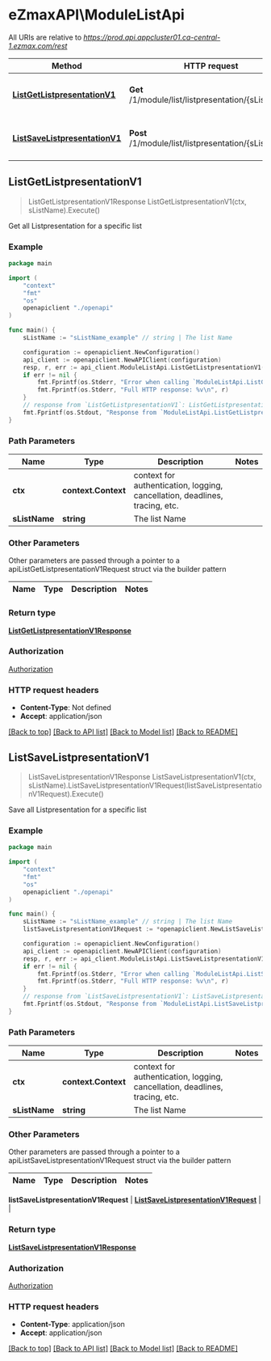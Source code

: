 # eZmaxAPI\ModuleListApi

All URIs are relative to *https://prod.api.appcluster01.ca-central-1.ezmax.com/rest*

Method | HTTP request | Description
------------- | ------------- | -------------
[**ListGetListpresentationV1**](ModuleListApi.md#ListGetListpresentationV1) | **Get** /1/module/list/listpresentation/{sListName} | Get all Listpresentation for a specific list
[**ListSaveListpresentationV1**](ModuleListApi.md#ListSaveListpresentationV1) | **Post** /1/module/list/listpresentation/{sListName} | Save all Listpresentation for a specific list



## ListGetListpresentationV1

> ListGetListpresentationV1Response ListGetListpresentationV1(ctx, sListName).Execute()

Get all Listpresentation for a specific list



### Example

```go
package main

import (
    "context"
    "fmt"
    "os"
    openapiclient "./openapi"
)

func main() {
    sListName := "sListName_example" // string | The list Name

    configuration := openapiclient.NewConfiguration()
    api_client := openapiclient.NewAPIClient(configuration)
    resp, r, err := api_client.ModuleListApi.ListGetListpresentationV1(context.Background(), sListName).Execute()
    if err != nil {
        fmt.Fprintf(os.Stderr, "Error when calling `ModuleListApi.ListGetListpresentationV1``: %v\n", err)
        fmt.Fprintf(os.Stderr, "Full HTTP response: %v\n", r)
    }
    // response from `ListGetListpresentationV1`: ListGetListpresentationV1Response
    fmt.Fprintf(os.Stdout, "Response from `ModuleListApi.ListGetListpresentationV1`: %v\n", resp)
}
```

### Path Parameters


Name | Type | Description  | Notes
------------- | ------------- | ------------- | -------------
**ctx** | **context.Context** | context for authentication, logging, cancellation, deadlines, tracing, etc.
**sListName** | **string** | The list Name | 

### Other Parameters

Other parameters are passed through a pointer to a apiListGetListpresentationV1Request struct via the builder pattern


Name | Type | Description  | Notes
------------- | ------------- | ------------- | -------------


### Return type

[**ListGetListpresentationV1Response**](ListGetListpresentationV1Response.md)

### Authorization

[Authorization](../README.md#Authorization)

### HTTP request headers

- **Content-Type**: Not defined
- **Accept**: application/json

[[Back to top]](#) [[Back to API list]](../README.md#documentation-for-api-endpoints)
[[Back to Model list]](../README.md#documentation-for-models)
[[Back to README]](../README.md)


## ListSaveListpresentationV1

> ListSaveListpresentationV1Response ListSaveListpresentationV1(ctx, sListName).ListSaveListpresentationV1Request(listSaveListpresentationV1Request).Execute()

Save all Listpresentation for a specific list



### Example

```go
package main

import (
    "context"
    "fmt"
    "os"
    openapiclient "./openapi"
)

func main() {
    sListName := "sListName_example" // string | The list Name
    listSaveListpresentationV1Request := *openapiclient.NewListSaveListpresentationV1Request([]openapiclient.ListpresentationRequest{*openapiclient.NewListpresentationRequest("SListpresentationDescription_example", "bField1 eq true and iField2 gte 0 and iField2 lte 1000 and sField3 eq 'Other' and eField4 eq 'Paid' and sField5 like '%needle%'", "SListpresentationOrderby_example", []string{"ASColumnName_example"}, int32(100), int32(0))}) // ListSaveListpresentationV1Request | 

    configuration := openapiclient.NewConfiguration()
    api_client := openapiclient.NewAPIClient(configuration)
    resp, r, err := api_client.ModuleListApi.ListSaveListpresentationV1(context.Background(), sListName).ListSaveListpresentationV1Request(listSaveListpresentationV1Request).Execute()
    if err != nil {
        fmt.Fprintf(os.Stderr, "Error when calling `ModuleListApi.ListSaveListpresentationV1``: %v\n", err)
        fmt.Fprintf(os.Stderr, "Full HTTP response: %v\n", r)
    }
    // response from `ListSaveListpresentationV1`: ListSaveListpresentationV1Response
    fmt.Fprintf(os.Stdout, "Response from `ModuleListApi.ListSaveListpresentationV1`: %v\n", resp)
}
```

### Path Parameters


Name | Type | Description  | Notes
------------- | ------------- | ------------- | -------------
**ctx** | **context.Context** | context for authentication, logging, cancellation, deadlines, tracing, etc.
**sListName** | **string** | The list Name | 

### Other Parameters

Other parameters are passed through a pointer to a apiListSaveListpresentationV1Request struct via the builder pattern


Name | Type | Description  | Notes
------------- | ------------- | ------------- | -------------

 **listSaveListpresentationV1Request** | [**ListSaveListpresentationV1Request**](ListSaveListpresentationV1Request.md) |  | 

### Return type

[**ListSaveListpresentationV1Response**](ListSaveListpresentationV1Response.md)

### Authorization

[Authorization](../README.md#Authorization)

### HTTP request headers

- **Content-Type**: application/json
- **Accept**: application/json

[[Back to top]](#) [[Back to API list]](../README.md#documentation-for-api-endpoints)
[[Back to Model list]](../README.md#documentation-for-models)
[[Back to README]](../README.md)

